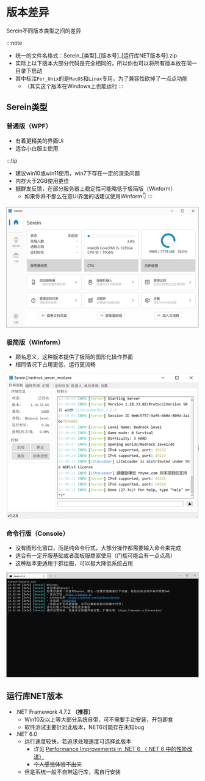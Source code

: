 # 版本差异

Serein不同版本类型之间的差异

:::note

- 统一的文件名格式：Serein\_[类型]\_[版本号]\_[运行库NET版本号].zip  
- 实际上以下版本大部分代码是完全相同的，所以你也可以将所有版本放在同一目录下启动
- 其中标注`For_Unix`的是`MacOS`和`Linux`专用，为了兼容性砍掉了一点点功能
  - （其实这个版本在Windows上也能运行
:::

## Serein类型

### 普通版（WPF）

- 有着更精美的界面Ui
- 适合小白服主使用

:::tip

- 建议win10或win11使用，win7下存在一定的渲染问题
- 内存大于2GB使用更佳
- 据群友反馈，在部分服务器上稳定性可能略低于极简版（Winform）
  - 如果你并不那么在意Ui界面的话建议使用Winform👇
:::

![普通版（WPF）](differentTypes/wpf.png)

### 极简版（Winform）
  
- 顾名思义，这种版本提供了极简的图形化操作界面
- 相同情况下占用更低，运行更流畅

![极简版（Winform）](differentTypes/winform.png)

### 命令行版（Console）

- 没有图形化窗口，而是纯命令行式，大部分操作都需要输入命令来完成
- 适合有一定开服基础或者面板服商家使用（门槛可能会有一点点高）
- 这种版本更适用于群组服，可以极大降低系统占用

![命令行版（Console）](differentTypes/console.png)

## 运行库NET版本

- .NET Framework 4.7.2 **（推荐）**
  - Win10及以上等大部分系统自带，可不需要手动安装，开包即食
  - 软件测试主要针对此版本，NET6可能存在未知bug
- .NET 6.0
  - 运行速度较快，若追求处理速度可选择此版本
    - 详见 [Performance Improvements in .NET 6 （.NET 6 中的性能改进）](https://devblogs.microsoft.com/dotnet/performance-improvements-in-net-6/)
    - ~~个人感觉体验不出来~~
  - 但是系统一般不自带运行库，需自行安装
